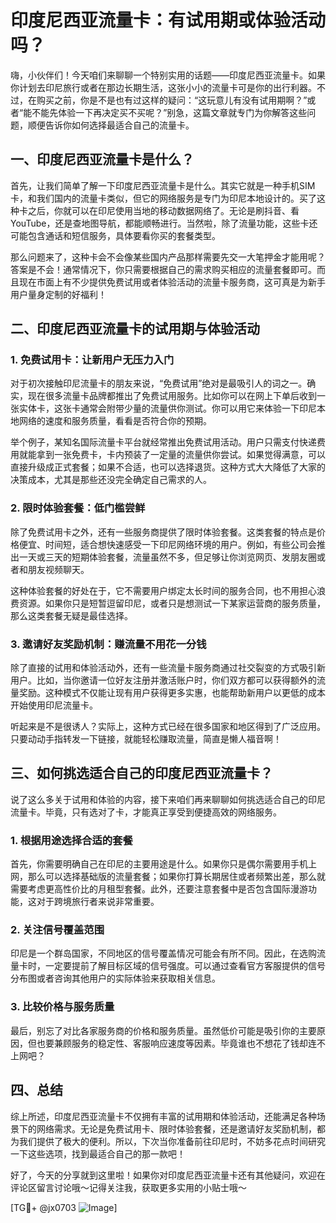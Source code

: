 # 印度尼西亚流量卡：有试用期或体验活动吗？

嗨，小伙伴们！今天咱们来聊聊一个特别实用的话题——印度尼西亚流量卡。如果你计划去印尼旅行或者在那边长期生活，这张小小的流量卡可是你的出行利器。不过，在购买之前，你是不是也有过这样的疑问：“这玩意儿有没有试用期啊？”或者“能不能先体验一下再决定买不买呢？”别急，这篇文章就专门为你解答这些问题，顺便告诉你如何选择最适合自己的流量卡。

## 一、印度尼西亚流量卡是什么？

首先，让我们简单了解一下印度尼西亚流量卡是什么。其实它就是一种手机SIM卡，和我们国内的流量卡类似，但它的网络服务是专门为印尼本地设计的。买了这种卡之后，你就可以在印尼使用当地的移动数据网络了。无论是刷抖音、看YouTube，还是查地图导航，都能顺畅进行。当然啦，除了流量功能，这些卡还可能包含通话和短信服务，具体要看你买的套餐类型。

那么问题来了，这种卡会不会像某些国内产品那样需要先交一大笔押金才能用呢？答案是不会！通常情况下，你只需要根据自己的需求购买相应的流量套餐即可。而且现在市面上有不少提供免费试用或者体验活动的流量卡服务商，这可真是为新手用户量身定制的好福利！

## 二、印度尼西亚流量卡的试用期与体验活动

### 1. 免费试用卡：让新用户无压力入门

对于初次接触印尼流量卡的朋友来说，“免费试用”绝对是最吸引人的词之一。确实，现在很多流量卡品牌都推出了免费试用服务。比如你可以在网上下单后收到一张实体卡，这张卡通常会附带少量的流量供你测试。你可以用它来体验一下印尼本地网络的速度和服务质量，看看是否符合你的预期。

举个例子，某知名国际流量卡平台就经常推出免费试用活动。用户只需支付快递费用就能拿到一张免费卡，卡内预装了一定量的流量供你尝试。如果觉得满意，可以直接升级成正式套餐；如果不合适，也可以选择退货。这种方式大大降低了大家的决策成本，尤其是那些还没完全确定自己需求的人。

### 2. 限时体验套餐：低门槛尝鲜

除了免费试用卡之外，还有一些服务商提供了限时体验套餐。这类套餐的特点是价格便宜、时间短，适合想快速感受一下印尼网络环境的用户。例如，有些公司会推出一天或三天的短期体验套餐，流量虽然不多，但足够让你浏览网页、发朋友圈或者和朋友视频聊天。

这种体验套餐的好处在于，它不需要用户绑定太长时间的服务合同，也不用担心浪费资源。如果你只是短暂逗留印尼，或者只是想测试一下某家运营商的服务质量，那么这类套餐无疑是最佳选择。

### 3. 邀请好友奖励机制：赚流量不用花一分钱

除了直接的试用和体验活动外，还有一些流量卡服务商通过社交裂变的方式吸引新用户。比如，当你邀请一位好友注册并激活账户时，你们双方都可以获得额外的流量奖励。这种模式不仅能让现有用户获得更多实惠，也能帮助新用户以更低的成本开始使用印尼流量卡。

听起来是不是很诱人？实际上，这种方式已经在很多国家和地区得到了广泛应用。只要动动手指转发一下链接，就能轻松赚取流量，简直是懒人福音啊！

## 三、如何挑选适合自己的印度尼西亚流量卡？

说了这么多关于试用和体验的内容，接下来咱们再来聊聊如何挑选适合自己的印尼流量卡。毕竟，只有选对了卡，才能真正享受到便捷高效的网络服务。

### 1. 根据用途选择合适的套餐

首先，你需要明确自己在印尼的主要用途是什么。如果你只是偶尔需要用手机上网，那么可以选择基础版的流量套餐；如果你打算长期居住或者频繁出差，那么就需要考虑更高性价比的月租型套餐。此外，还要注意套餐中是否包含国际漫游功能，这对于跨境旅行者来说非常重要。

### 2. 关注信号覆盖范围

印尼是一个群岛国家，不同地区的信号覆盖情况可能会有所不同。因此，在选购流量卡时，一定要提前了解目标区域的信号强度。可以通过查看官方客服提供的信号分布图或者咨询其他用户的实际体验来获取相关信息。

### 3. 比较价格与服务质量

最后，别忘了对比各家服务商的价格和服务质量。虽然低价可能是吸引你的主要原因，但也要兼顾服务的稳定性、客服响应速度等因素。毕竟谁也不想花了钱却连不上网吧？

## 四、总结

综上所述，印度尼西亚流量卡不仅拥有丰富的试用期和体验活动，还能满足各种场景下的网络需求。无论是免费试用卡、限时体验套餐，还是邀请好友奖励机制，都为我们提供了极大的便利。所以，下次当你准备前往印尼时，不妨多花点时间研究一下这些选项，找到最适合自己的那一款吧！

好了，今天的分享就到这里啦！如果你对印度尼西亚流量卡还有其他疑问，欢迎在评论区留言讨论哦～记得关注我，获取更多实用的小贴士哦～

[TG💪+ @jx0703 ![Image](https://github.com/user-attachments/assets/dbca1d08-cadb-493c-b0ec-ad6f7a83f270)]
